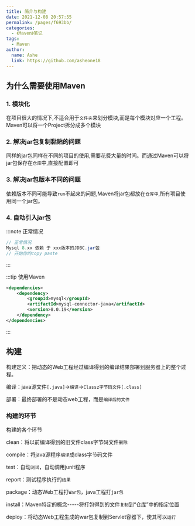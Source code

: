 ```yaml
---
title: 简介与构建
date: 2021-12-08 20:57:55
permalink: /pages/f693bb/
categories:
  - 《Maven》笔记
tags:
  - Maven
author:
  name: Ashe
  link: https://github.com/asheone18
---
```

## 为什么需要使用Maven

### 1. 模块化

在项目很大的情况下,不适合用于`文件夹`来划分模块,而是每个模块对应一个工程。Maven可以将一个Project拆分成多个模块

### 2. 解决jar包复制黏贴的问题

同样的jar包同样在不同的项目的使用,需要花费大量的时间。而通过Maven可以将jar包保存在`仓库`中,直接配置即可

### 3. 解决jar包版本不同的问题

依赖版本不同可能导致`run`不起来的问题,Maven将jar包都放在`仓库中`,所有项目使用同一个jar包。

### 4. 自动引入jar包
:::note 正常情况
```java
// 正常情况
Mysql 8.xx 依赖 于 xxx版本的JDBC.jar包
// 开始你的copy paste
```
:::

:::tip 使用Maven
```xml
<dependencies>
    <dependency>
        <groupId>mysql</groupId>
        <artifactId>mysql-connector-java</artifactId>
        <version>8.0.19</version>
    </dependency>
</dependencies>
```
:::

## 构建

构建定义：把动态的Web工程经过编译得到的编译结果部署到服务器上的整个过程。

编译：java源文件`[.java]`->`编译`->`Classz字节码文件[.class]`

部署：最终部署的不是动态web工程，而是`编译后的文件`

### 构建的环节
构建的各个环节

clean：将以前编译得到的旧文件class字节码文件`删除`

compile：将java源程序`编译`成class字节码文件

test：自动`测试`，自动调用junit程序

report：测试程序执行的`结果`

package：动态Web工程打`War包`，java工程打`jar包`

install：Maven特定的概念-----将打包得到的文件`复制`到“仓库”中的指定位置

deploy：将动态Web工程生成的war包复制到Servlet容器下，使其可以`运行`



